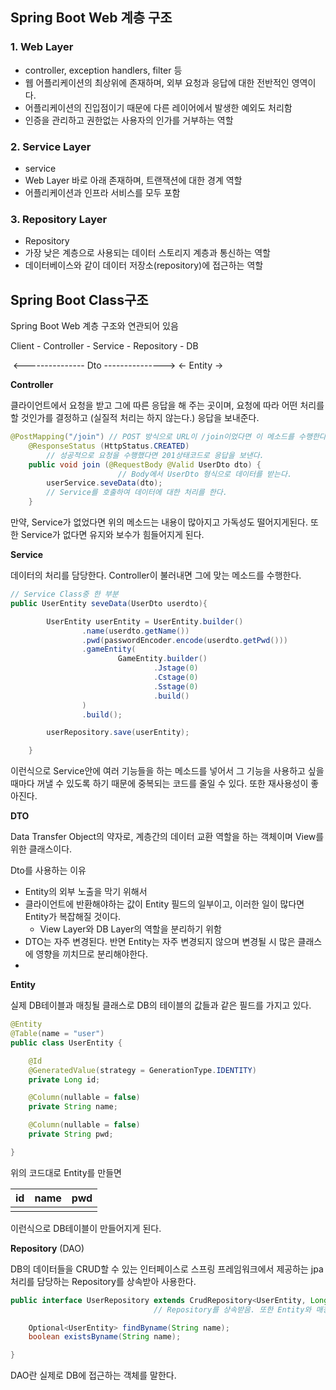 ## Spring Boot Web 계층 구조

### 1. Web Layer
-   controller, exception handlers, filter 등
- 웹 어플리케이션의 최상위에 존재하며, 외부 요청과 응답에 대한 전반적인 영역이다.
- 어플리케이션의 진입점이기 때문에 다른 레이어에서 발생한 예외도 처리함
- 인증을 관리하고 권한없는 사용자의 인가를 거부하는 역할


### 2. Service Layer
- service
- Web Layer 바로 아래 존재하며, 트랜잭션에 대한 경계 역할
- 어플리케이션과 인프라 서비스를 모두 포함

### 3. Repository Layer
- Repository
- 가장 낮은 계층으로 사용되는 데이터 스토리지 계층과 통신하는 역할
- 데이터베이스와 같이 데이터 저장소(repository)에 접근하는 역할



## Spring Boot Class구조
Spring Boot Web 계층 구조와 연관되어 있음


Client - Controller - Service - Repository - DB

​    	<--------------- Dto --------------->	<- Entity ->



**Controller**

클라이언트에서 요청을 받고 그에 따른 응답을 해 주는 곳이며, 요청에 따라 어떤 처리를 할 것인가를 결정하고 (실질적 처리는 하지 않는다.) 응답을 보내준다.

```java
@PostMapping("/join") // POST 방식으로 URL이 /join이었다면 이 메소드를 수행한다.
    @ResponseStatus (HttpStatus.CREATED)
		// 성공적으로 요청을 수행했다면 201상태코드로 응답을 보낸다.
    public void join (@RequestBody @Valid UserDto dto) {
        				// Body에서 UserDto 형식으로 데이터를 받는다.
        userService.seveData(dto);
        // Service를 호출하여 데이터에 대한 처리를 한다.
    }
```

만약, Service가 없었다면 위의 메소드는 내용이 많아지고 가독성도 떨어지게된다. 또한 Service가 없다면 유지와 보수가 힘들어지게 된다.



**Service**

데이터의 처리를 담당한다. Controller이 불러내면 그에 맞는 메소드를 수행한다.

```java
// Service Class중 한 부분
public UserEntity seveData(UserDto userdto){

        UserEntity userEntity = UserEntity.builder()
                .name(userdto.getName())
                .pwd(passwordEncoder.encode(userdto.getPwd()))
                .gameEntity(
                        GameEntity.builder()
                                .Jstage(0)
                                .Cstage(0)
                                .Sstage(0)
                                .build()
                )
                .build();

        userRepository.save(userEntity);

    }
```

이런식으로 Service안에 여러 기능들을 하는 메소드를 넣어서 그 기능을 사용하고 싶을 때마다 꺼낼 수 있도록 하기 때문에 중복되는 코드를 줄일 수 있다. 또한 재사용성이 좋아진다.



**DTO**

Data Transfer Object의 약자로, 계층간의 데이터 교환 역할을 하는 객체이며 View를 위한 클래스이다.

Dto를 사용하는 이유
- Entity의 외부 노출을 막기 위해서
- 클라이언트에 반환해야하는 값이 Entity 필드의 일부이고, 이러한 일이 많다면 Entity가 복잡해질 것이다.
	- View Layer와 DB Layer의 역할을 분리하기 위함
- DTO는 자주 변경된다. 반면 Entity는 자주 변경되지 않으며 변경될 시 많은 클래스에 영향을 끼치므로 분리해야한다.
- 


**Entity**

실제 DB테이블과 매칭될 클래스로 DB의 테이블의 값들과 같은 필드를 가지고 있다.

```java
@Entity
@Table(name = "user")
public class UserEntity {

    @Id
    @GeneratedValue(strategy = GenerationType.IDENTITY)
    private Long id;

    @Column(nullable = false)
    private String name;

    @Column(nullable = false)
    private String pwd;

}
```

위의 코드대로 Entity를 만들면

| id   | name | pwd  |
| ---- | ---- | ---- |
|      |      |      |

이런식으로 DB테이블이 만들어지게 된다. 



**Repository** (DAO)

DB의 데이터들을 CRUD할 수 있는 인터페이스로 스프링 프레임워크에서 제공하는 jpa처리를 담당하는 Repository를 상속받아 사용한다.

```java
public interface UserRepository extends CrudRepository<UserEntity, Long> {
    							// Repository를 상속받음. 또한 Entity와 매칭된다.

    Optional<UserEntity> findByname(String name);
    boolean existsByname(String name);

}
```

DAO란 실제로 DB에 접근하는 객체를 말한다. 